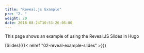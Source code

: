 ```yaml
---
title: "Reveal.js Example"
pre: "2. "
weight: 20
date: 2018-08-24T10:53:26-05:00
---
```


This page shows an example of using the Reveal.JS Slides in Hugo

[Slides]({{< relref "02-reveal-example-slides" >}})
